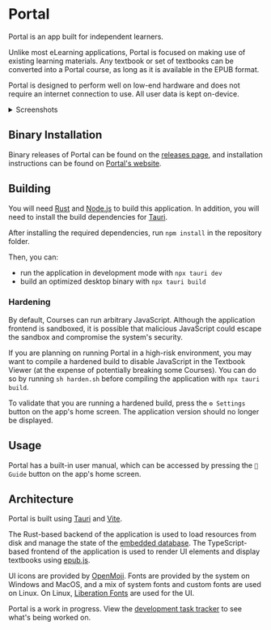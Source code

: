 # Portal

Portal is an app built for independent learners.

Unlike most eLearning applications, Portal is focused on making use of existing learning materials. Any textbook or set of textbooks can be converted into a Portal course, as long as it is available in the EPUB format.

Portal is designed to perform well on low-end hardware and does not require an internet connection to use. All user data is kept on-device.

<details>

<summary>Screenshots</summary>

![](docs/screenshots/screenshot-home.png)
![](docs/screenshots/screenshot-viewer.png)
![](docs/screenshots/screenshot-navigator-course.png)
![](docs/screenshots/screenshot-navigator-map.png)

</details>

## Binary Installation

Binary releases of Portal can be found on the [releases page](https://github.com/School-of-Life-Project/Portal/releases), and installation instructions can be found on [Portal's website](https://school-of-life-project.github.io/Portal/).

## Building

You will need [Rust](https://www.rust-lang.org/tools/install) and [Node.js](https://nodejs.org/en/download) to build this application. In addition, you will need to install the build dependencies for [Tauri](https://v2.tauri.app/start/prerequisites/).

After installing the required dependencies, run `npm install` in the repository folder.

Then, you can:
- run the application in development mode with `npx tauri dev`
- build an optimized desktop binary with `npx tauri build`

### Hardening

By default, Courses can run arbitrary JavaScript. Although the application frontend is sandboxed, it is possible that malicious JavaScript could escape the sandbox and compromise the system's security.

If you are planning on running Portal in a high-risk environment, you may want to compile a hardened build to disable JavaScript in the Textbook Viewer (at the expense of potentially breaking some Courses). You can do so by running `sh harden.sh` before compiling the application with `npx tauri build`.

To validate that you are running a hardened build, press the `⚙️ Settings` button on the app's home screen. The application version should no longer be displayed.

## Usage

Portal has a built-in user manual, which can be accessed by pressing the `📜 Guide` button on the app's home screen.

## Architecture

Portal is built using [Tauri](https://tauri.app) and [Vite](https://vitejs.dev).

The Rust-based backend of the application is used to load resources from disk and manage the state of the [embedded database](https://github.com/spacejam/sled). The TypeScript-based frontend of the application is used to render UI elements and display textbooks using [epub.js](https://github.com/futurepress/epub.js/).

UI icons are provided by [OpenMoji](https://openmoji.org). Fonts are provided by the system on Windows and MacOS, and a mix of system fonts and custom fonts are used on Linux. On Linux, [Liberation Fonts](https://github.com/liberationfonts/liberation-fonts) are used for the UI.

Portal is a work in progress. View the [development task tracker](https://github.com/orgs/School-of-Life-Project/projects/1) to see what's being worked on.